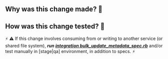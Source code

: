 ## Why was this change made? 🤔



## How was this change tested? 🤨

⚡ ⚠ If this change involves consuming from or writing to another service (or shared file system), ***run [integration bulk_update_metadata_spec.rb](https://github.com/sul-dlss/infrastructure-integration-test)*** and/or test manually in [stage|qa] environment, in addition to specs. ⚡


